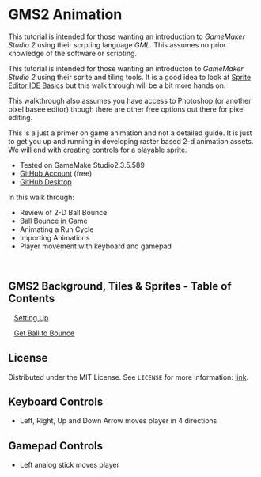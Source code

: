 # GMS2 Animation


<!-- OVERVIEW -->
This tutorial is intended for those wanting an introduction to <i>GameMaker Studio 2</i> using their scrpting language <i>GML</i>. This assumes no prior knowledge of the software or scripting. 

This tutorial is intended for those wanting an introducton to <i>GameMaker Studio 2</i> using their sprite and tiling tools. It is a good idea to look at [Sprite Editor IDE Basics](https://marketplace.yoyogames.com/assets/4370/the-sprite-editor-ide-basics) but this walk through will be a bit more hands on.

This walkthrough also assumes you have access to Photoshop (or another pixel basee editor) though there are other free options out there for pixel editing.
		
This is a just a primer on game animation and not a detailed guide.  It is just to get you up and running in developing raster based 2-d animation assets.  We will end with creating controls for a playable sprite. 

* Tested on GameMake Studio2.3.5.589
* [GitHub Account](https://github.com) (free)
* [GitHub Desktop](https://desktop.github.com)

In this walk through:

* Review of 2-D Ball Bounce
* Ball Bounce in Game
* Animating a Run Cycle
* Importing Animations
* Player movement with keyboard and gamepad

<br>


<!-- TOC -->
## GMS2 Background, Tiles & Sprites - Table of Contents

<kbd></kbd> &nbsp;&nbsp; [Setting Up](setting-up/README.md#user-content-setting-up) <br>

<kbd></kbd> &nbsp;&nbsp; [Get Ball to Bounce](bounce-ball/README.md#user-content-get-ball-to-bounce) <br>
>

<!-- LICENSE -->
## License
Distributed under the MIT License. See `LICENSE` for more information: [link](LICENSE).

## Keyboard Controls
* Left, Right, Up and Down Arrow moves player in 4 directions

## Gamepad Controls
* Left analog stick moves player                                                                                                                                                                                                                                                                                                                                                            